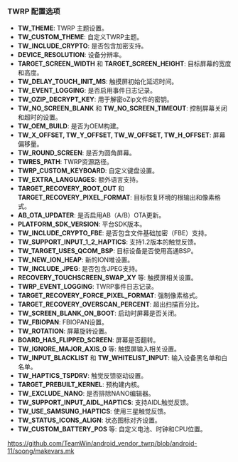 ### TWRP 配置选项

- **TW_THEME**: TWRP 主题设置。
- **TW_CUSTOM_THEME**: 自定义TWRP主题。
- **TW_INCLUDE_CRYPTO**: 是否包含加密支持。
- **DEVICE_RESOLUTION**: 设备分辨率。
- **TARGET_SCREEN_WIDTH** 和 **TARGET_SCREEN_HEIGHT**: 目标屏幕的宽度和高度。
- **TW_DELAY_TOUCH_INIT_MS**: 触摸屏初始化延迟时间。
- **TW_EVENT_LOGGING**: 是否启用事件日志记录。
- **TW_OZIP_DECRYPT_KEY**: 用于解密oZip文件的密钥。
- **TW_NO_SCREEN_BLANK** 和 **TW_NO_SCREEN_TIMEOUT**: 控制屏幕关闭和超时的设置。
- **TW_OEM_BUILD**: 是否为OEM构建。
- **TW_X_OFFSET, TW_Y_OFFSET, TW_W_OFFSET, TW_H_OFFSET**: 屏幕偏移量。
- **TW_ROUND_SCREEN**: 是否为圆角屏幕。
- **TWRES_PATH**: TWRP资源路径。
- **TWRP_CUSTOM_KEYBOARD**: 自定义键盘设置。
- **TW_EXTRA_LANGUAGES**: 额外语言支持。
- **TARGET_RECOVERY_ROOT_OUT** 和 **TARGET_RECOVERY_PIXEL_FORMAT**: 目标恢复环境的根输出和像素格式。
- **AB_OTA_UPDATER**: 是否启用AB（A/B）OTA更新。
- **PLATFORM_SDK_VERSION**: 平台SDK版本。
- **TW_INCLUDE_CRYPTO_FBE**: 是否包含文件基础加密（FBE）支持。
- **TW_SUPPORT_INPUT_1_2_HAPTICS**: 支持1.2版本的触觉反馈。
- **TW_TARGET_USES_QCOM_BSP**: 目标设备是否使用高通BSP。
- **TW_NEW_ION_HEAP**: 新的ION堆设置。
- **TW_INCLUDE_JPEG**: 是否包含JPEG支持。
- **RECOVERY_TOUCHSCREEN_SWAP_XY** 等: 触摸屏相关设置。
- **TWRP_EVENT_LOGGING**: TWRP事件日志记录。
- **TARGET_RECOVERY_FORCE_PIXEL_FORMAT**: 强制像素格式。
- **TARGET_RECOVERY_OVERSCAN_PERCENT**: 超出扫描百分比。
- **TW_SCREEN_BLANK_ON_BOOT**: 启动时屏幕是否关闭。
- **TW_FBIOPAN**: FBIOPAN设置。
- **TW_ROTATION**: 屏幕旋转设置。
- **BOARD_HAS_FLIPPED_SCREEN**: 屏幕是否翻转。
- **TW_IGNORE_MAJOR_AXIS_0** 等: 触摸屏输入相关设置。
- **TW_INPUT_BLACKLIST** 和 **TW_WHITELIST_INPUT**: 输入设备黑名单和白名单。
- **TW_HAPTICS_TSPDRV**: 触觉反馈驱动设置。
- **TARGET_PREBUILT_KERNEL**: 预构建内核。
- **TW_EXCLUDE_NANO**: 是否排除NANO编辑器。
- **TW_SUPPORT_INPUT_AIDL_HAPTICS**: 支持AIDL触觉反馈。
- **TW_USE_SAMSUNG_HAPTICS**: 使用三星触觉反馈。
- **TW_STATUS_ICONS_ALIGN**: 状态图标对齐设置。
- **TW_CUSTOM_BATTERY_POS** 等: 自定义电池、时钟和CPU位置。

https://github.com/TeamWin/android_vendor_twrp/blob/android-11/soong/makevars.mk
